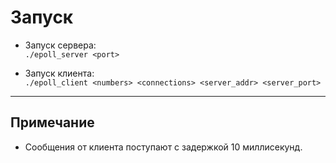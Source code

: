 # Запуск

- Запуск сервера:  
  `./epoll_server <port>`

- Запуск клиента:  
  `./epoll_client <numbers> <connections> <server_addr> <server_port>`

---

## Примечание

- Сообщения от клиента поступают с задержкой 10 миллисекунд.
